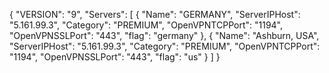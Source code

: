 {
    "VERSION": "9",
    "Servers": [
        {
            "Name": "GERMANY",
            "ServerIPHost": "5.161.99.3",
            "Category": "PREMIUM",
            "OpenVPNTCPPort": "1194",
            "OpenVPNSSLPort": "443",
            "flag": "germany"
        },
        {
            "Name": "Ashburn, USA",
            "ServerIPHost": "5.161.99.3",
            "Category": "PREMIUM",
            "OpenVPNTCPPort": "1194",
            "OpenVPNSSLPort": "443",
            "flag": "us"
        }
    ]
}
